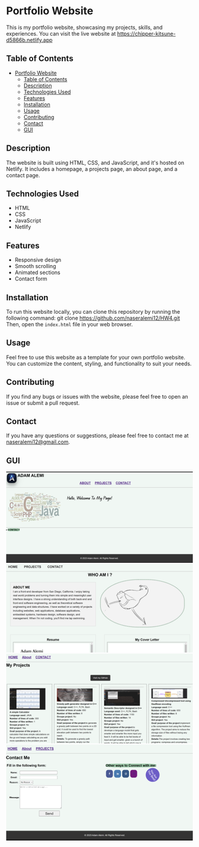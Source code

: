 # Portfolio Website

This is my portfolio website, showcasing my projects, skills, and experiences. You can visit the live website at <https://chipper-kitsune-d5866b.netlify.app>

## Table of Contents

- [Portfolio Website](#portfolio-website)
  - [Table of Contents](#table-of-contents)
  - [Description](#description)
  - [Technologies Used](#technologies-used)
  - [Features](#features)
  - [Installation](#installation)
  - [Usage](#usage)
  - [Contributing](#contributing)
  - [Contact](#contact)
  - [GUI](#gui)

## Description

The website is built using HTML, CSS, and JavaScript, and it's hosted on Netlify. It includes a homepage, a projects page, an about page, and a contact page.

## Technologies Used

- HTML
- CSS
- JavaScript
- Netlify

## Features

- Responsive design
- Smooth scrolling
- Animated sections
- Contact form

## Installation

To run this website locally, you can clone this repository by running the following command: git clone <https://github.com/naseralemi12/HW4.git>
Then, open the `index.html` file in your web browser.

## Usage

Feel free to use this website as a template for your own portfolio website. You can customize the content, styling, and functionality to suit your needs.

## Contributing

If you find any bugs or issues with the website, please feel free to open an issue or submit a pull request.

## Contact

If you have any questions or suggestions, please feel free to contact me at [naseralemi12@gmail.com](mailto:naseralemi12@gmail.com).

## GUI

![pic1](./images/port1.png)
![pic2](./images/port2.png)
![pic3](./images/port3.png)
![pic4](./images/port4.png)
